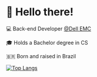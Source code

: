 
# 👋 Hello there!

💻 Back-end Developer [@Dell EMC](https://developer.dell.com/)

🎓 Holds a Bachelor degree in CS

🇧🇷 Born and raised in Brazil

  
[![Top Langs](https://github-readme-stats.vercel.app/api/top-langs/?username=jefersonf&layout=compact&hide=html,jupyter%20notebook,css&theme=dracula&hide_border=true)](https://github.com/jefersonf/github-readme-stats)

<!--

## Most recent projects


| Repo | Summary | Skill Level | Effort |
|-|-|-|-|
| [Kanji-Kana Frequency Counter](https://github.com/jefersonf/kanji-kana-frequency-counter)| | ⭐ ⭐ ⭐ |
| [Kanji-Kana Frequency Counter](https://github.com/jefersonf/kanji-kana-frequency-counter)| | ⭐ ⭐ ⭐ |


Skill Level
1. Beginner
2. Easy
3. Intermediate
4. Advanced

> Effort Level - In my own definition of effort put into a project, the following labels basically convey how much time I spent on it.

| Effort Level | Legend |
|-|-|
| <b style="background: green">Low</b> | When it took at most a week to complete, but usually those that lasted a weekend
| Medium | When it took about a fortnight to complete
| High | Those that lasted much longer than two weeks


<div align="center">
	<br>
	<a href="https://github.com/sindresorhus/css-in-readme-like-wat/blame/main/header.svg">
		<img src="header.svg" width="800" height="400" alt="Click to see the source">
	</a>
	<br>
</div>-->
